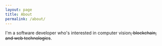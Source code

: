 ```yaml
---
layout: page
title: About
permalink: /about/
---
```


I'm a software developer who's interested in computer vision~~, blockchain, and web technologies~~.
